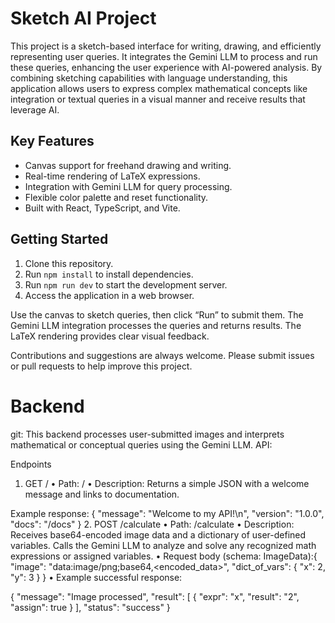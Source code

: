 # Sketch AI Project

This project is a sketch-based interface for writing, drawing, and efficiently representing user queries. It integrates the Gemini LLM to process and run these queries, enhancing the user experience with AI-powered analysis. By combining sketching capabilities with language understanding, this application allows users to express complex mathematical concepts like integration or textual queries in a visual manner and receive results that leverage AI.

## Key Features
- Canvas support for freehand drawing and writing.  
- Real-time rendering of LaTeX expressions.  
- Integration with Gemini LLM for query processing.  
- Flexible color palette and reset functionality.  
- Built with React, TypeScript, and Vite.  

## Getting Started
1. Clone this repository.  
2. Run `npm install` to install dependencies.  
3. Run `npm run dev` to start the development server.  
4. Access the application in a web browser.  

Use the canvas to sketch queries, then click “Run” to submit them. The Gemini LLM integration processes the queries and returns results. The LaTeX rendering provides clear visual feedback.  

Contributions and suggestions are always welcome. Please submit issues or pull requests to help improve this project.


# Backend 
git: 
This backend processes user-submitted images and interprets mathematical or conceptual queries using the Gemini LLM.
API: 

Endpoints
1. GET /
• Path: /
• Description: Returns a simple JSON with a welcome message and links to documentation.

Example response:
{
  "message": "Welcome to my API!\n",
  "version": "1.0.0",
  "docs": "/docs"
}
2. POST /calculate
• Path: /calculate
• Description: Receives base64-encoded image data and a dictionary of user-defined variables. Calls the Gemini LLM to analyze and solve any recognized math expressions or assigned variables.
• Request body (schema: ImageData):{
  "image": "data:image/png;base64,<encoded_data>",
  "dict_of_vars": {
    "x": 2,
    "y": 3
  }
}
• Example successful response:

{
  "message": "Image processed",
  "result": [
    {
      "expr": "x",
      "result": "2",
      "assign": true
    }
  ],
  "status": "success"
}